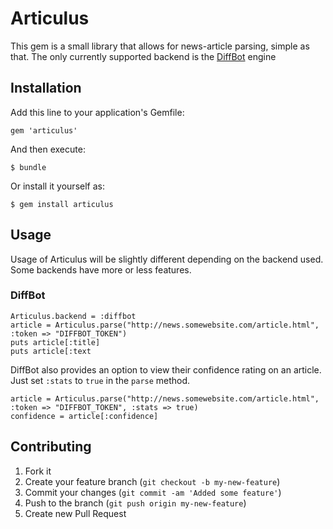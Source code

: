 # Articulus

This gem is a small library that allows for news-article parsing, simple as that.
The only currently supported backend is the [DiffBot](http://diffbot.com) engine

## Installation

Add this line to your application's Gemfile:

    gem 'articulus'

And then execute:

    $ bundle

Or install it yourself as:

    $ gem install articulus

## Usage

Usage of Articulus will be slightly different depending on the backend used. Some backends have more or less features.

### DiffBot

    Articulus.backend = :diffbot
    article = Articulus.parse("http://news.somewebsite.com/article.html", :token => "DIFFBOT_TOKEN")
    puts article[:title]
    puts article[:text

DiffBot also provides an option to view their confidence rating on an article. Just set `:stats` to `true` in the `parse` method.

    article = Articulus.parse("http://news.somewebsite.com/article.html", :token => "DIFFBOT_TOKEN", :stats => true)
	confidence = article[:confidence]


## Contributing

1. Fork it
2. Create your feature branch (`git checkout -b my-new-feature`)
3. Commit your changes (`git commit -am 'Added some feature'`)
4. Push to the branch (`git push origin my-new-feature`)
5. Create new Pull Request